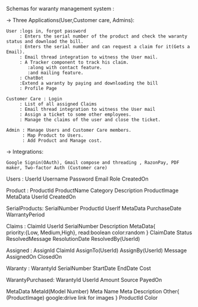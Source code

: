 Schemas for waranty management system :

-> Three Applications(User,Customer care, Admins):

    User :logs in, forgot password
         : Enters the serial number of the product and check the waranty status and download the bill.
         : Enters the serial number and can request a claim for it(Gets a Email).
         : Email thread integration to witness the User mail.
         : A Tracker component to track his claim.
            :along with contact feature.
            :and mailing feature.
         : ChatBot
         :Extend a waranty by paying and downloading the bill
         : Profile Page  
    
    Customer Care : Login
         : List of all assigned Claims
         : Email thread integration to witness the User mail
         : Assign a ticket to some other employees. 
         : Manage the claims of the user and close the ticket.

    Admin : Manage Users and Customer Care members.
          : Map Product to Users.
          : Add Product and Manage cost.

-> Integrations:

    Google Signin(OAuth), Gmail compose and threading , RazonPay, PDF maker, Two-factor Auth (Customer care)

Users :
    UserId
    Username
    Password
    Email
    Role
    CreatedOn

Product :
    ProductId
    ProductName
    Category
    Description
    ProductImage
    MetaData
    UserId
    CreatedOn


SerialProducts:
    SerialNumber
    ProductId
    UserIf
    MetaData
    PurchaseDate
    WarrantyPeriod

Claims :
    ClaimId
    UserId
    SerialNumber
    Description
    MetaData{    
        priority:{Low, Medium,High},
        read:boolean
        color:random
        }
    ClaimDate
    Status
    ResolvedMessage
    ResolutionDate
    ResolvedBy(UserId)

Assigned :
    AssignId
    ClaimId
    AssignTo(UserId)
    AssignBy(UserId)
    Message
    AssignedOn
    ClosedOn

Waranty :
    WarantyId
    SerialNumber
    StartDate
    EndDate
    Cost

WarantyPurchased:
    WarantyId
    UserId
    Amount
    Source
    PayedOn

MetaData
    MetaId(Model Number)
    Meta Name
    Meta Description
    Other{
       (ProductImage) google:drive link for images
    }
    ProductId
    Color

        